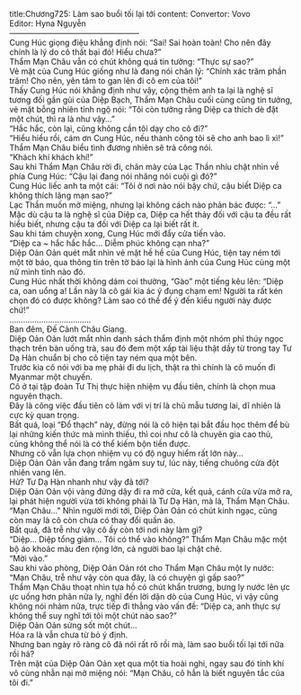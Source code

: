 title:Chương725: Làm sao buổi tối lại tới
content:
Convertor: Vovo<br>Editor: Hyna Nguyễn<br>————————————————–<br>Cung Húc giọng điệu khẳng định nói: “Sai! Sai hoàn toàn! Cho nên đây chính là lý do cô thất bại đó! Hiểu chưa?”<br>Thẩm Mạn Châu vẫn có chút không quá tin tưởng: “Thực sự sao?”<br>Vẻ mặt của Cung Húc giống như là đang nói chân lý: “Chính xác trăm phần trăm! Cho nên, yên tâm to gan lên đi cô em của tôi!”<br>Thấy Cung Húc nói khẳng định như vậy, cộng thêm anh ta lại là nghệ sĩ tương đối gần gủi của Diệp Bạch, Thẩm Mạn Châu cuối cùng cũng tin tưởng, vẻ mặt bỗng nhiên tỉnh ngộ nói: “Tôi còn tưởng rằng Diệp ca thích dè đặt một chút, thì ra là như vậy…”<br>“Hắc hắc, còn lại, cũng không cần tôi dạy cho cô đi?”<br>“Hiểu hiểu rồi, cám ơn Cung Húc, nếu thành công tôi sẽ cho anh bao lì xì!” Thẩm Mạn Châu biểu tình đương nhiên sẽ trả công nói.<br>“Khách khí khách khí!”<br>Sau khi Thẩm Mạn Châu rời đi, chân mày của Lạc Thần nhíu chặt nhìn về phía Cung Húc: “Cậu lại đang nói nhăng nói cuội gì đó?”<br>Cung Húc liếc anh ta một cái: “Tôi ở nơi nào nói bậy chứ, cậu biết Diệp ca không thích lãng mạn sao?”<br>Lạc Thần muốn mở miệng, nhưng lại không cách nào phản bác được: “…”<br>Mặc dù cậu ta là nghệ sĩ của Diệp ca, Diệp ca hết thảy đối với cậu ta đều rất hiểu biết, nhưng cậu ta đối với Diệp ca lại biết rất ít.<br>Sau khi tám chuyện xong, Cung Húc mới đẩy cửa tiến vào.<br>“Diệp ca ~ hắc hắc hắc… Diễm phúc không cạn nha?”<br>Diệp Oản Oản quét mắt nhìn vẻ mặt hề hề của Cung Húc, tiện tay ném tới một tờ báo, qua thông tin trên tờ báo lại là hình ảnh của Cung Húc cùng một nữ minh tinh nào đó.<br>Cung Húc nhất thời không dám coi thường, “Gào” một tiếng kêu lên: “Diệp ca, oan uổng a! Lần này là cô gái kia ác ý đụng chạm em! Người ta rất kén chọn đó có được không? Làm sao có thể để ý đến kiểu người này được chứ!”<br>………………………………<br>Ban đêm, Đế Cảnh Châu Giang.<br>Diệp Oản Oản lướt mắt nhìn danh sách thẩm định một nhóm phỉ thúy ngọc thạch trên bàn uống trà, sau đó đem một xấp tài liệu thật dầy từ trong tay Tư Dạ Hàn chuẩn bị cho cô tiện tay ném qua một bên.<br>Trước kia cô nói với ba mẹ phải đi du lịch, thật ra thì chính là cô muốn đi Myanmar một chuyến.<br>Cô ở tại tập đoàn Tư Thị thực hiện nhiệm vụ đầu tiên, chính là chọn mua nguyên thạch.<br>Đây là công việc đầu tiên cô làm với vị trí là chủ mẫu tương lai, dĩ nhiên là cực kỳ quan trọng.<br>Bất quá, loại “Đổ thạch” này, đừng nói là cô hiện tại bắt đầu học thêm để bù lại những kiến thức mà mình thiếu, thì coi như cô là chuyên gia cao thủ, cũng không thể nói là có thể kiếm bộn tiền được.<br>Nhưng cô vẫn lựa chọn nhiệm vụ có độ nguy hiểm rất lớn này…<br>Diệp Oản Oản vẫn đang trầm ngâm suy tư, lúc này, tiếng chuông cửa đột nhiên vang lên.<br>Hử? Tư Dạ Hàn nhanh như vậy đã tới?<br>Diệp Oản Oản vội vàng đứng dậy đi ra mở cửa, kết quả, cánh cửa vừa mở ra, lại phát hiện người vừa tới không phải là Tư Dạ Hàn, mà là, Thẩm Mạn Châu.<br>“Mạn Châu…” Nhìn người mới tới, Diệp Oản Oản có chút kinh ngạc, cũng còn may là cô còn chưa có thay đổi quần áo.<br>Bất quá, đã trễ như vậy cô ấy còn tới nơi này làm gì?<br>“Diệp… Diệp tổng giám… Tôi có thể vào không?” Thẩm Mạn Châu mặc một bộ áo khoác màu đen rộng lớn, cả người bao lại chặt chẽ.<br>“Mời vào.”<br>Sau khi vào phòng, Diệp Oản Oản rót cho Thẩm Mạn Châu một ly nước: “Mạn Châu, trễ như vậy còn qua đây, là có chuyện gì gấp sao?”<br>Thẩm Mạn Châu thoạt nhìn tựa hồ có chút khẩn trương, bưng ly nước lên ực ực uống hơn phân nửa ly, nghĩ đến lời dặn dò của Cung Húc, vì vậy cũng không nói nhảm nữa, trực tiếp đi thẳng vào vấn đề: “Diệp ca, anh thực sự không thể suy nghĩ tới tôi một chút nào sao?”<br>Diệp Oản Oản sửng sốt một chút…<br>Hóa ra là vẫn chưa từ bỏ ý định.<br>Nhưng ban ngày rõ ràng cô đã nói rất rõ rồi mà, làm sao buổi tối lại tới nữa rồi hả?<br>Trên mặt của Diệp Oản Oản xẹt qua một tia hoài nghi, ngay sau đó tính khí vô cùng nhẫn nại mở miệng nói: “Mạn Châu, cô hẳn là biết nguyên tắc của tôi đi.”
